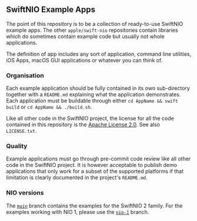 ## SwiftNIO Example Apps

The point of this repository is to be a collection of ready-to-use SwiftNIO example apps. The other `apple/swift-nio` repositories contain libraries which do sometimes contain example code but usually not whole applications.

The definition of app includes any sort of application, command line utilities, iOS Apps, macOS GUI applications or whatever you can think of.

### Organisation

Each example application should be fully contained in its own sub-directory together with a `README.md` explaining what the application demonstrates. Each application must be buildable through either `cd AppName && swift build` or `cd AppName && ./build.sh`.

Like all other code in the SwiftNIO project, the license for all the code contained in this repository is the [Apache License 2.0](https://www.apache.org/licenses/LICENSE-2.0.html). See also `LICENSE.txt`.


### Quality

Example applications must go through pre-commit code review like all other code in the SwiftNIO project. It is however acceptable to publish demo applications that only work for a subset of the supported platforms if that limitation is clearly documented in the project's `README.md`.


### NIO versions

The [`main`](https://github.com/apple/swift-nio-examples) branch contains the examples for the SwiftNIO 2 family. For the examples working with NIO 1, please use the [`nio-1`](https://github.com/apple/swift-nio-examples/tree/nio-1) branch.
